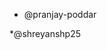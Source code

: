 * @pranjay-poddar
<!-- add contributor Github username below -->
<!-- * @ <GitHub Username> -->
*@shreyanshp25
